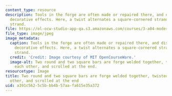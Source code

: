 ```yaml
---
content_type: resource
description: Tools in the forge are often made or repaired there, and display various
  decorative effects. Here, a twist alternates a square-cornered strand with a round
  strand.
file: https://ol-ocw-studio-app-qa.s3.amazonaws.com/courses/3-a04-modern-blacksmithing-and-physical-metallurgy-fall-2008/a391c5625c5bbb4b57aafa615e35a372_135.jpg
file_type: image/jpeg
image_metadata:
  caption: Tools in the forge are often made or repaired there, and display various
    decorative effects. Here, a twist alternates a square-cornered strand with a round
    strand.
  credit: 'Credit: Image courtesy of MIT OpenCourseWare.'
  image-alt: Two round and two square bars are forge welded together, twisted around
    each other, and scrolled at the end.
resourcetype: Image
title: Two round and two square bars are forge welded together, twisted around each
  other, and scrolled at the end
uid: a391c562-5c5b-bb4b-57aa-fa615e35a372
---
```

